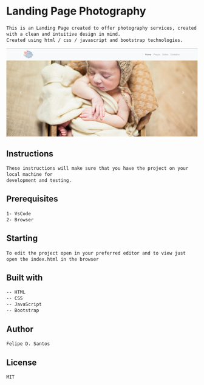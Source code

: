 # Landing Page Photography
    This is an Landing Page created to offer photography services, created with a clean and intuitive design in mind. 
    Created using html / css / javascript and bootstrap technologies.
    
<img src="https://github.com/lycan-nt/landing-page-photography/blob/gh-pages/assets/img/photography.PNG">

## Instructions
    These instructions will make sure that you have the project on your local machine for
    development and testing.
    
## Prerequisites    
    1- VsCode 
    2- Browser
    
## Starting
    To edit the project open in your preferred editor and to view just open the index.html in the browser
    
## Built with
    -- HTML
    -- CSS
    -- JavaScript
    -- Bootstrap
    
## Author
    Felipe D. Santos
    
## License
    MIT
